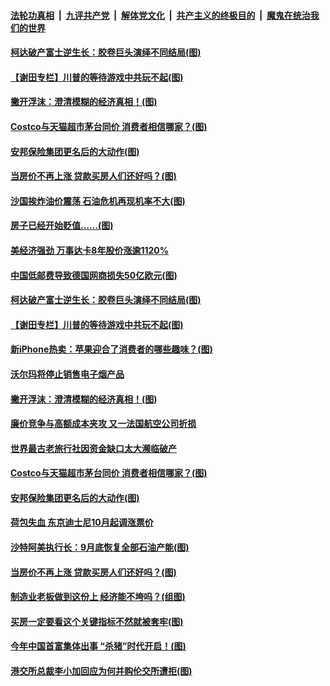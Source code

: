 ####  [法轮功真相](../../../../basic/blob/master/README.md?t=09230726) &nbsp;|&nbsp; [九评共产党](../../../../9ping.md/blob/master/README.md?t=09230726) &nbsp;|&nbsp; [解体党文化](../../../../jtdwh.md/blob/master/README.md?t=09230726)  &nbsp;|&nbsp; [共产主义的终极目的](../../../../gczydzjmd.md/blob/master/README.md?t=09230726) &nbsp;|&nbsp; [魔鬼在统治我们的世界](../../../../mgztzwmdsj.md/blob/master/README.md?t=09230726) 

#### [柯达破产富士逆生长：胶卷巨头演绎不同结局(图)](../pages/p5/908177.md?t=09230726) 

#### [【谢田专栏】川普的等待游戏中共玩不起(图)](../pages/p5/908172.md?t=09230726) 

#### [撇开浮沫：澄清模糊的经济真相！(图)](../pages/p5/908188.md?t=09230726) 

#### [Costco与天猫超市茅台同价 消费者相信哪家？(图)](../pages/p5/908129.md?t=09230726) 

#### [安邦保险集团更名后的大动作(图)](../pages/p5/908090.md?t=09230726) 

#### [当房价不再上涨 贷款买房人们还好吗？(图)](../pages/p5/908092.md?t=09230726) 

#### [沙国挨炸油价震荡 石油危机再现机率不大(图)](../pages/p5/908210.md?t=09230726) 

#### [房子已经开始贬值……(图)](../pages/p5/908164.md?t=09230726) 

#### [美经济强劲 万事达卡8年股价涨逾1120%](../pages/p5/908208.md?t=09230726) 

#### [中国低邮费导致德国网商损失50亿欧元(图)](../pages/p5/908206.md?t=09230726) 

#### [柯达破产富士逆生长：胶卷巨头演绎不同结局(图)](../pages/p5/908177.md?t=09230726) 

#### [【谢田专栏】川普的等待游戏中共玩不起(图)](../pages/p5/908172.md?t=09230726) 

#### [新iPhone热卖：苹果迎合了消费者的哪些趣味？(图)](../pages/p5/908180.md?t=09230726) 

#### [沃尔玛将停止销售电子烟产品](../pages/p5/908182.md?t=09230726) 

#### [撇开浮沫：澄清模糊的经济真相！(图)](../pages/p5/908188.md?t=09230726) 

#### [廉价竞争与高额成本夹攻 又一法国航空公司折损](../pages/p5/908160.md?t=09230726) 

#### [世界最古老旅行社因资金缺口太大濒临破产](../pages/p5/908157.md?t=09230726) 

#### [Costco与天猫超市茅台同价 消费者相信哪家？(图)](../pages/p5/908129.md?t=09230726) 

#### [安邦保险集团更名后的大动作(图)](../pages/p5/908090.md?t=09230726) 

#### [荷包失血 东京迪士尼10月起调涨票价](../pages/p5/908132.md?t=09230726) 

#### [沙特阿美执行长：9月底恢复全部石油产能(图)](../pages/p5/908130.md?t=09230726) 

#### [当房价不再上涨 贷款买房人们还好吗？(图)](../pages/p5/908092.md?t=09230726) 

#### [制造业老板做到这份上 经济能不垮吗？(组图)](../pages/p5/908101.md?t=09230726) 

#### [买房一定要看这个关键指标不然就被套牢(图)](../pages/p5/908093.md?t=09230726) 

#### [今年中国首富集体出事 “杀猪”时代开启！(图)](../pages/p5/908087.md?t=09230726) 

#### [港交所总裁李小加回应为何并购伦交所遭拒(图)](../pages/p5/908085.md?t=09230726) 


